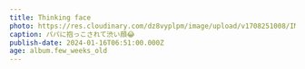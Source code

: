 ```yaml
---
title: Thinking face
photo: https://res.cloudinary.com/dz8vyplpm/image/upload/v1708251008/IMG_8408_csdt2j.jpg
caption: パパに抱っこされて渋い顔😂
publish-date: 2024-01-16T06:51:00.000Z
age: album.few_weeks_old
---
```

